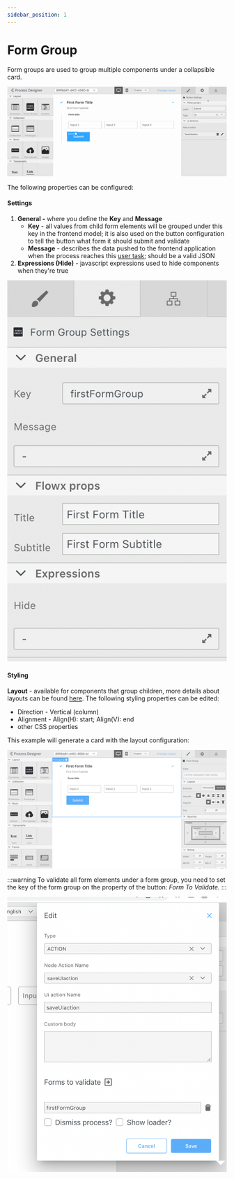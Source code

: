 ```yaml
---
sidebar_position: 1
---
```


# Form Group

Form groups are used to group multiple components under a collapsible card.

![](../../img/form_group.gif)

The following properties can be configured:

#### Settings

1. **General -** where you define the **Key** and **Message**
   * **Key** - all values from child form elements will be grouped under this key in the frontend model; it is also used on the button configuration to tell the button what form it should submit and validate
   * **Message** - describes the data pushed to the frontend application when the process reaches this [user task](../../../node/user-task-node/user-task-node.md); should be a valid JSON
2. **Expressions (Hide)** -  javascript expressions used to hide components when they're true

![](../../img/form_group_settings.png)

#### Styling

**Layout** - available for components that group children, more details about layouts can be found [here](https://tburleson-layouts-demos.firebaseapp.com/#/docs). The following styling properties can be edited:

* Direction - Vertical (column)
* Alignment - Align(H): start; Align(V): end
* other CSS properties

This example will generate a card with the layout configuration:

![](../../img/form_group_layout.png)

:::warning
To validate all form elements under a form group, you need to set the key of the form group on the property of the button: _Form To Validate._
:::

![](../../img/form_group_action.png)